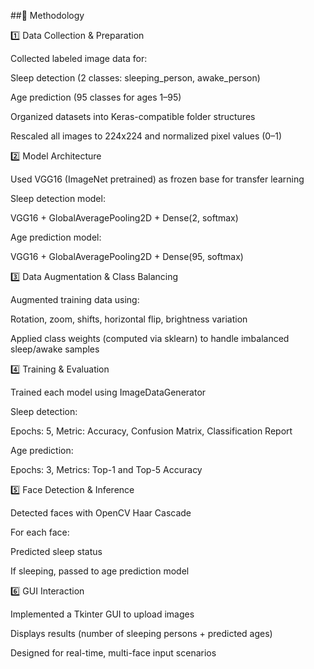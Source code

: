 ##🧠 Methodology

1️⃣ Data Collection & Preparation

Collected labeled image data for:

Sleep detection (2 classes: sleeping_person, awake_person)

Age prediction (95 classes for ages 1–95)

Organized datasets into Keras-compatible folder structures

Rescaled all images to 224x224 and normalized pixel values (0–1)

2️⃣ Model Architecture

Used VGG16 (ImageNet pretrained) as frozen base for transfer learning

Sleep detection model:

VGG16 + GlobalAveragePooling2D + Dense(2, softmax)

Age prediction model:

VGG16 + GlobalAveragePooling2D + Dense(95, softmax)

3️⃣ Data Augmentation & Class Balancing

Augmented training data using:

Rotation, zoom, shifts, horizontal flip, brightness variation

Applied class weights (computed via sklearn) to handle imbalanced sleep/awake samples

4️⃣ Training & Evaluation

Trained each model using ImageDataGenerator

Sleep detection:

Epochs: 5, Metric: Accuracy, Confusion Matrix, Classification Report

Age prediction:

Epochs: 3, Metrics: Top-1 and Top-5 Accuracy

5️⃣ Face Detection & Inference

Detected faces with OpenCV Haar Cascade

For each face:

Predicted sleep status

If sleeping, passed to age prediction model

6️⃣ GUI Interaction

Implemented a Tkinter GUI to upload images

Displays results (number of sleeping persons + predicted ages)

Designed for real-time, multi-face input scenarios
